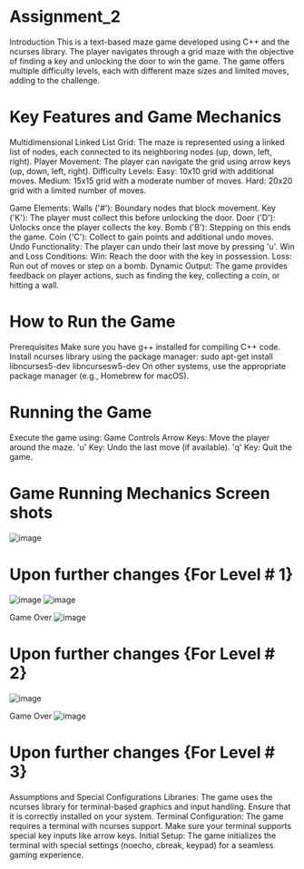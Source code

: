 # Assignment_2
Introduction
This is a text-based maze game developed using C++ and the ncurses library. The player navigates through a grid maze 
with the objective of finding a key and unlocking the door to win the game. The game offers multiple difficulty levels, 
each with different maze sizes and limited moves, adding to the challenge.

# Key Features and Game Mechanics
Multidimensional Linked List Grid: The maze is represented using a linked list of nodes, each connected to its neighboring nodes (up, down, left, right).
Player Movement: The player can navigate the grid using arrow keys (up, down, left, right).
Difficulty Levels:
Easy: 10x10 grid with additional moves.
Medium: 15x15 grid with a moderate number of moves.
Hard: 20x20 grid with a limited number of moves.

Game Elements:
Walls ('#'): Boundary nodes that block movement.
Key ('K'): The player must collect this before unlocking the door.
Door ('D'): Unlocks once the player collects the key.
Bomb ('B'): Stepping on this ends the game.
Coin ('C'): Collect to gain points and additional undo moves.
Undo Functionality: The player can undo their last move by pressing 'u'.
Win and Loss Conditions:
Win: Reach the door with the key in possession.
Loss: Run out of moves or step on a bomb.
Dynamic Output: The game provides feedback on player actions, such as finding the key, collecting a coin, or hitting a wall.

# How to Run the Game
Prerequisites
Make sure you have g++ installed for compiling C++ code.
Install ncurses library using the package manager:
sudo apt-get install libncurses5-dev libncursesw5-dev
On other systems, use the appropriate package manager (e.g., Homebrew for macOS).

# Running the Game
Execute the game using:
Game Controls
Arrow Keys: Move the player around the maze.
'u' Key: Undo the last move (if available).
'q' Key: Quit the game.

# Game Running Mechanics Screen shots
![image](https://github.com/user-attachments/assets/d0156ddb-9b60-480d-a0d3-8a5c7c87b452)

# Upon further changes {For Level # 1}
![image](https://github.com/user-attachments/assets/39456fc7-20ff-49ae-bf62-f69abfc755e5)
![image](https://github.com/user-attachments/assets/b94fe76d-42be-4476-8afe-c1e92f4a46b4)

Game Over
![image](https://github.com/user-attachments/assets/8a0984f1-43c5-4a8b-a757-5f02051fefda)

# Upon further changes {For Level # 2}
![image](https://github.com/user-attachments/assets/62b92cb7-4024-4de8-b7d7-75d92bfa0fb8)

Game Over
![image](https://github.com/user-attachments/assets/b7da81d7-2143-4121-b4b0-210953a099ed)

# Upon further changes {For Level # 3}



Assumptions and Special Configurations
Libraries: The game uses the ncurses library for terminal-based graphics and input handling. Ensure that it is correctly installed on your system.
Terminal Configuration: The game requires a terminal with ncurses support. Make sure your terminal supports special key inputs like arrow keys.
Initial Setup: The game initializes the terminal with special settings (noecho, cbreak, keypad) for a seamless gaming experience.







